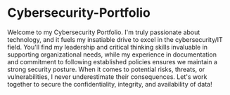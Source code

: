 # Cybersecurity-Portfolio
Welcome to my Cybersecurity Portfolio. I'm truly passionate about technology, and it fuels my insatiable drive to excel in the cybersecurity/IT field. You'll find my leadership and critical thinking skills invaluable in supporting organizational needs, while my experience in documentation and commitment to following established policies ensures we maintain a strong security posture. When it comes to potential risks, threats, or vulnerabilities, I never underestimate their consequences. Let's work together to secure the confidentiality, integrity, and availability of data!
